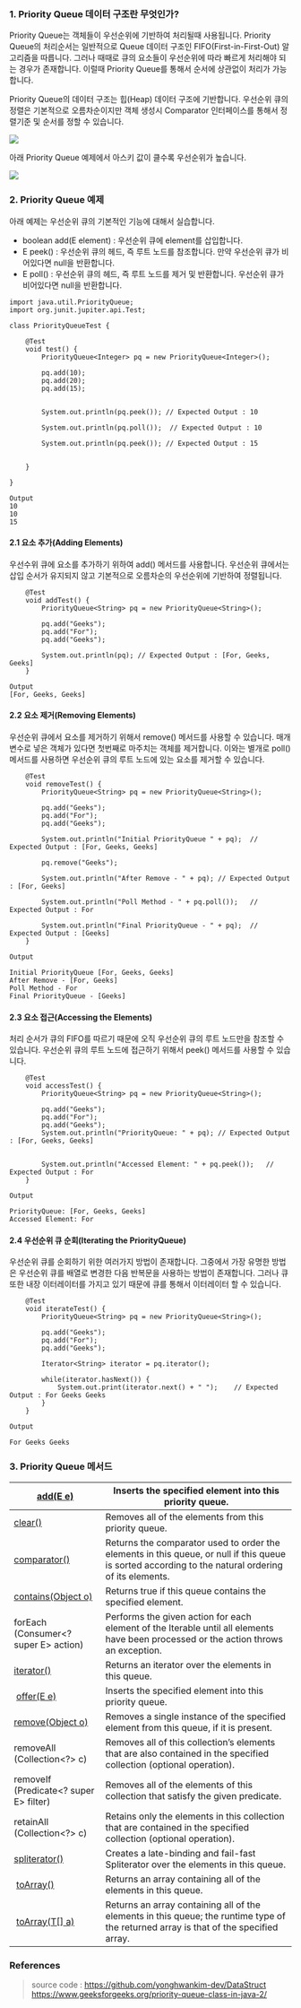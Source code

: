 ### 1\. Priority Queue 데이터 구조란 무엇인가?

Priority Queue는 객체들이 우선순위에 기반하여 처리될때 사용됩니다. Priority Queue의 처리순서는 일반적으로 Queue 데이터 구조인 FIFO(First-in-First-Out) 알고리즘을 따릅니다. 그러나 때때로 큐의 요소들이 우선순위에 따라 빠르게 처리해야 되는 경우가 존재합니다. 이럴때 Priority Queue를 통해서 순서에 상관없이 처리가 가능합니다.

Priority Queue의 데이터 구조는 힙(Heap) 데이터 구조에 기반합니다. 우선순위 큐의 정렬은 기본적으로 오름차순이지만 객체 생성시 Comparator 인터페이스를 통해서 정렬기준 및 순서를 정할 수 있습니다.

![](https://github.com/yonghwankim-dev/DataStruct/blob/main/Heap/img/%232%20Priority%20Queue%20in%20Java/01_inheritance.png)

아래 Priority Queue 예제에서 아스키 값이 클수록 우선순위가 높습니다.

![](https://github.com/yonghwankim-dev/DataStruct/blob/main/Heap/img/%232%20Priority%20Queue%20in%20Java/01_priorityqueue.png)

### 2\. Priority Queue 예제

아래 예제는 우선순위 큐의 기본적인 기능에 대해서 실습합니다.

-   boolean add(E element) : 우선순위 큐에 element를 삽입합니다.
-   E peek() : 우선순위 큐의 헤드, 즉 루트 노드를 참조합니다. 만약 우선순위 큐가 비어있다면 null을 반환합니다.
-   E poll() : 우선순위 큐의 헤드, 즉 루트 노드를 제거 및 반환합니다. 우선순위 큐가 비어있다면 null을 반환합니다.

```
import java.util.PriorityQueue;
import org.junit.jupiter.api.Test;

class PriorityQueueTest {

	@Test
	void test() {
		PriorityQueue<Integer> pq = new PriorityQueue<Integer>();
		
		pq.add(10);
		pq.add(20);
		pq.add(15);
		
		
		System.out.println(pq.peek()); // Expected Output : 10
		
		System.out.println(pq.poll());	// Expected Output : 10
		
		System.out.println(pq.peek()); // Expected Output : 15
		
		
	}

}
```

```
Output
10
10
15
```

#### 2.1 요소 추가(Adding Elements)

우선수위 큐에 요소를 추가하기 위하여 add() 메서드를 사용합니다. 우선순위 큐에서는 삽입 순서가 유지되지 않고 기본적으로 오름차순의 우선순위에 기반하여 정렬됩니다.

```
	@Test
	void addTest() {
		PriorityQueue<String> pq = new PriorityQueue<String>();
		
		pq.add("Geeks");
		pq.add("For");
		pq.add("Geeks");
		
		System.out.println(pq);	// Expected Output : [For, Geeks, Geeks]
	}
```

```
Output
[For, Geeks, Geeks]
```

#### 2.2 요소 제거(Removing Elements)

우선순위 큐에서 요소를 제거하기 위해서 remove() 메서드를 사용할 수 있습니다. 매개변수로 넣은 객체가 있다면 첫번째로 마주치는 객체를 제거합니다. 이와는 별개로 poll() 메서드를 사용하면 우선순위 큐의 루트 노드에 있는 요소를 제거할 수 있습니다.

```
	@Test
	void removeTest() {
		PriorityQueue<String> pq = new PriorityQueue<String>();
		
		pq.add("Geeks");
		pq.add("For");
		pq.add("Geeks");
		
		System.out.println("Initial PriorityQueue " + pq);	// Expected Output : [For, Geeks, Geeks]
		
		pq.remove("Geeks");
		
		System.out.println("After Remove - " + pq);	// Expected Output : [For, Geeks]
		
		System.out.println("Poll Method - " + pq.poll());	// Expected Output : For
		
		System.out.println("Final PriorityQueue - " + pq);	// Expected Output : [Geeks]
	}
```

```
Output

Initial PriorityQueue [For, Geeks, Geeks]
After Remove - [For, Geeks]
Poll Method - For
Final PriorityQueue - [Geeks]
```

#### 2.3 요소 접근(Accessing the Elements)

처리 순서가 큐의 FIFO를 따르기 때문에 오직 우선순위 큐의 루트 노드만을 참조할 수 있습니다. 우선순위 큐의 루트 노드에 접근하기 위해서 peek() 메서드를 사용할 수 있습니다.

```
	@Test
	void accessTest() {
		PriorityQueue<String> pq = new PriorityQueue<String>();
		
		pq.add("Geeks");
		pq.add("For");
		pq.add("Geeks");
		System.out.println("PriorityQueue: " + pq);	// Expected Output : [For, Geeks, Geeks]
		
		
		System.out.println("Accessed Element: " + pq.peek());	// Expected Output : For
	}
```

```
Output

PriorityQueue: [For, Geeks, Geeks]
Accessed Element: For
```

#### 2.4 우선순위 큐 순회(Iterating the PriorityQueue)

우선순위 큐를 순회하기 위한 여러가지 방법이 존재합니다. 그중에서 가장 유명한 방법은 우선순위 큐를 배열로 변경한 다음 반복문을 사용하는 방법이 존재합니다. 그러나 큐 또한 내장 이터레이터를 가지고 있기 때문에 큐를 통해서 이터레이터 할 수 있습니다.

```
	@Test
	void iterateTest() {
		PriorityQueue<String> pq = new PriorityQueue<String>();
		
		pq.add("Geeks");
		pq.add("For");
		pq.add("Geeks");
		
		Iterator<String> iterator = pq.iterator();
		
		while(iterator.hasNext()) {
			System.out.print(iterator.next() + " ");	// Expected Output : For Geeks Geeks
		}
	}
```

```
Output

For Geeks Geeks
```

### 3\. Priority Queue 메서드

| [add(E e)](https://www.geeksforgeeks.org/priorityqueue-add-method-in-java/) | Inserts the specified element into this priority queue. |
| --- | --- |
| [clear()](https://www.geeksforgeeks.org/priorityqueue-clear-method-in-java/#:~:text=clear()%20method%20is%20used,only%20empty%20an%20existing%20PriorityQueue.) | Removes all of the elements from this priority queue. |
| [comparator()](https://www.geeksforgeeks.org/priorityqueue-comparator-method-in-java/) | Returns the comparator used to order the elements in this queue, or null if this queue is sorted according to the natural ordering of its elements. |
| [contains​(Object o)](https://www.geeksforgeeks.org/priorityqueue-contains-method-in-java/#:~:text=PriorityQueue.,any%20particular%20element%20or%20not.&text=Return%20Value%3A%20The%20method%20returns,queue%20otherwise%20it%20returns%20False.) | Returns true if this queue contains the specified element. |
| forEach​(Consumer<? super E> action) | Performs the given action for each element of the Iterable until all elements have been processed or the action throws an exception. |
| [iterator()](https://www.geeksforgeeks.org/priorityqueue-iterator-method-in-java/) | Returns an iterator over the elements in this queue. |
|  [offer​(E e)](https://www.geeksforgeeks.org/priorityqueue-offer-method-in-java/) | Inserts the specified element into this priority queue. |
| [remove​(Object o)](https://www.geeksforgeeks.org/priorityqueue-remove-method-in-java/) | Removes a single instance of the specified element from this queue, if it is present. |
| removeAll​(Collection<?> c) | Removes all of this collection’s elements that are also contained in the specified collection (optional operation). |
| removeIf​(Predicate<? super E> filter) | Removes all of the elements of this collection that satisfy the given predicate. |
| retainAll​(Collection<?> c) | Retains only the elements in this collection that are contained in the specified collection (optional operation). |
| [spliterator()](https://www.geeksforgeeks.org/priorityqueue-spliterator-method-in-java/) | Creates a late-binding and fail-fast Spliterator over the elements in this queue. |
|  [toArray()](https://www.geeksforgeeks.org/priorityqueue-toarray-method-in-java/#:~:text=toArray(arr%5B%5D)%20method%20in,the%20previous%20method%20without%20parameters.) | Returns an array containing all of the elements in this queue. |
|  [toArray​(T\[\] a)](https://www.geeksforgeeks.org/priorityqueue-toarray-method-in-java/#:~:text=toArray(arr%5B%5D)%20method%20in,the%20previous%20method%20without%20parameters.) | Returns an array containing all of the elements in this queue; the runtime type of the returned array is that of the specified array. |

### References

> source code : https://github.com/yonghwankim-dev/DataStruct  
> https://www.geeksforgeeks.org/priority-queue-class-in-java-2/
